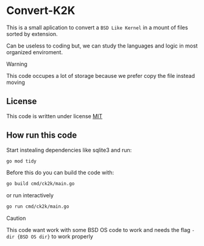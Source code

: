 # Convert-K2K

This is a small aplication to convert a `BSD Like Kernel` in a mount of files sorted by extension. 

Can be useless to coding but, we can study the languages and logic in most organized enviroment.

> [!WARNING]
> This code occupes a lot of storage because we prefer copy the file instead moving

## License

This code is written under license [MIT](https://github.com/FoxBSD/Convert-K2K/blob/main/LICENSE)

## How run this code

Start instealing dependencies like sqlite3 and run: 

```bash
go mod tidy
```

Before this do you can build the code with:

```bash
go build cmd/ck2k/main.go
```

or run interactively

```bash
go run cmd/ck2k/main.go
```

> [!CAUTION]
> This code want work with some BSD OS code to work and needs the flag `-dir {BSD OS dir}` to work properly
